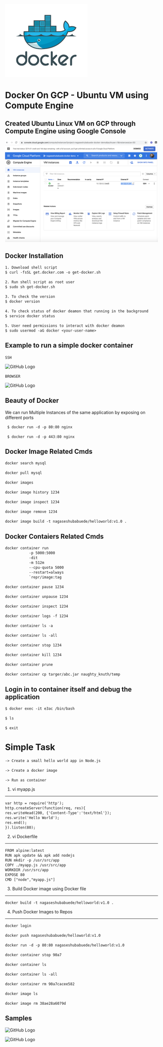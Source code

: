 ![GitHub Logo](/images/docker/dockerr.png)


Docker On GCP - Ubuntu VM using Compute Engine
============================================================

Created Ubuntu Linux VM on GCP through Compute Engine using Google Console 
--------------------------------------------------------------------------

![GitHub Logo](/images/docker/GCP_Compute_Engine.png)

Docker Installation
--------------------

```
1. Download shell script
$ curl -fsSL get.docker.com -o get-docker.sh

2. Run shell script as root user
$ sudo sh get-docker.sh
 
3. To check the version
$ docker version

4. To check status of docker deamon that running in the background
$ service docker status

5. User need permissions to interact with docker deamon
$ sudo usermod -aG docker <your-user-name>

 ```
 
 Example to run a simple docker container
 -----------------------------------------
 
 ``` SSH ```
 
 
 ![GitHub Logo](/images/docker/nginx_docker_container.png)
 
 
 ``` BROWSER ```
 
 ![GitHub Logo](/images/docker/nginx_browser_test.png)
 
 
 Beauty of Docker
 ----------------
 
 We can run Multiple Instances of the same application by exposing on different ports
```
 $ docker run -d -p 80:80 nginx
 
 $ docker run -d -p 443:80 nginx
 ```
 
 
 
 Docker Image Related Cmds
 --------------------------
 
``` 
docker search mysql

docker pull mysql

docker images

docker image history 1234

docker image inspect 1234

docker image remove 1234

docker image build -t nagaseshubabuede/helloworld:v1.0 .
```

 Docker Contaiers Related Cmds
 ------------------------------
 ```
 docker container run 
			-p 5000:5000 
			-dit 
			-m 512m
			--cpu-quota 5000
			--restart=always 
			`repr/image:tag 

docker container pause 1234

docker container unpause 1234

docker container inspect 1234

docker container logs -f 1234

docker container ls -a 

docker container ls -all

docker container stop 1234

docker container kill 1234

docker container prune

docker container cp targer/abc.jar naughty_knuth/temp
```

Login in to container itself and debug the application
-------------------------------------------------------

```
$ docker exec -it e3ac /bin/bash

$ ls

$ exit
```



Simple Task
===========

```
-> Create a small hello world app in Node.js

-> Create a docker image

-> Run as container
```

1. vi myapp.js
--------------

```
var http = require('http');
http.createServer(function(req, res){
res.writeHead(200, {'Content-Type':'text/html'});
res.write('Hello World');
res.end();
}).listen(80);
```

2. vi Dockerfile
-----------------

```
FROM alpine:latest
RUN apk update && apk add nodejs
RUN mkdir -p /usr/src/app
COPY ./myapp.js /usr/src/app
WORKDIR /usr/src/app
EXPOSE 80
CMD ["node","myapp.js"]
```

3. Build Docker image using Docker file
-----------------------------------------
```
docker build -t nagaseshubabuede/helloworld:v1.0 .
```

4. Push Docker Images to Repos
-------------------------------
```
docker login

docker push nagaseshubabuede/helloworld:v1.0

docker run -d -p 80:80 nagaseshubabuede/helloworld:v1.0

docker container stop 90a7

docker container ls

docker container ls -all

docker container rm 90a7cacee582

docker image ls

docker image rm 38ae28a6079d

```


Samples
--------

![GitHub Logo](/images/docker/Docker_myapp_1.png)

![GitHub Logo](/images/docker/Docker_myapp_2.png)



 
 
